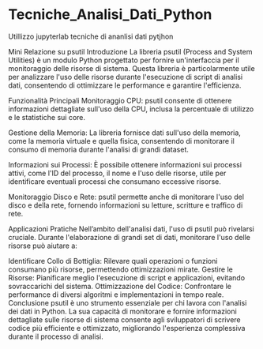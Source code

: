 # Tecniche_Analisi_Dati_Python
Utillizzo jupyterlab tecniche di ananlisi dati pytjhon 


Mini Relazione su psutil
Introduzione
La libreria psutil (Process and System Utilities) è un modulo Python progettato per fornire un'interfaccia per il monitoraggio delle risorse di sistema. Questa libreria è particolarmente utile per analizzare l'uso delle risorse durante l'esecuzione di script di analisi dati, consentendo di ottimizzare le performance e garantire l'efficienza.

Funzionalità Principali
Monitoraggio CPU: psutil consente di ottenere informazioni dettagliate sull'uso della CPU, inclusa la percentuale di utilizzo e le statistiche sui core.

Gestione della Memoria: La libreria fornisce dati sull'uso della memoria, come la memoria virtuale e quella fisica, consentendo di monitorare il consumo di memoria durante l'analisi di grandi dataset.

Informazioni sui Processi: È possibile ottenere informazioni sui processi attivi, come l'ID del processo, il nome e l'uso delle risorse, utile per identificare eventuali processi che consumano eccessive risorse.

Monitoraggio Disco e Rete: psutil permette anche di monitorare l'uso del disco e della rete, fornendo informazioni su letture, scritture e traffico di rete.

Applicazioni Pratiche
Nell’ambito dell'analisi dati, l'uso di psutil può rivelarsi cruciale. Durante l'elaborazione di grandi set di dati, monitorare l'uso delle risorse può aiutare a:

Identificare Collo di Bottiglia: Rilevare quali operazioni o funzioni consumano più risorse, permettendo ottimizzazioni mirate.
Gestire le Risorse: Pianificare meglio l'esecuzione di script e applicazioni, evitando sovraccarichi del sistema.
Ottimizzazione del Codice: Confrontare le performance di diversi algoritmi e implementazioni in tempo reale.
Conclusione
psutil è uno strumento essenziale per chi lavora con l'analisi dei dati in Python. La sua capacità di monitorare e fornire informazioni dettagliate sulle risorse di sistema consente agli sviluppatori di scrivere codice più efficiente e ottimizzato, migliorando l'esperienza complessiva durante il processo di analisi.
